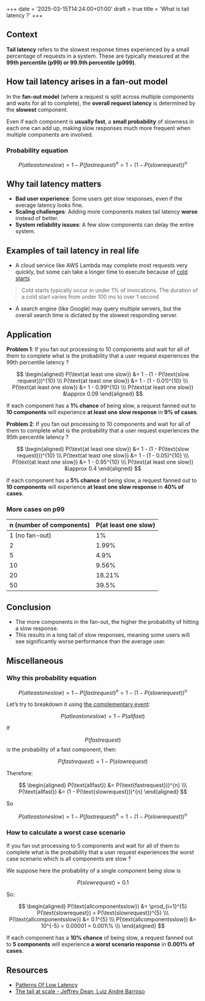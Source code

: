 +++
date = '2025-03-15T14:24:00+01:00'
draft = true
title = 'What is tail latency ?'
+++

## Context

**Tail latency** refers to the slowest response times experienced by a small percentage of requests in a system. These are typically measured at the **99th percentile (p99) or 99.9th percentile (p999)**.

## How tail latency arises in a fan-out model

In the **fan-out model** (where a request is split across multiple components and waits for all to complete), the **overall request latency** is determined by the **slowest** component.

Even if each component is **usually fast**, a **small probability** of slowness in each one can add up, making slow responses much more frequent when multiple components are involved.

### Probability equation

$$P(at least one slow) = 1 - P(fast request)^n = 1 - (1 - P(slow request))^n$$

## Why tail latency matters

* **Bad user experience**: Some users get slow responses, even if the average latency looks fine.
* **Scaling challenges**: Adding more components makes tail latency **worse** instead of better.
* **System reliability issues**: A few slow components can delay the entire system.

## Examples of tail latency in real life

* A cloud service like AWS Lambda may complete most requests very quickly, but some can take a longer time to execute because of [cold starts](https://docs.aws.amazon.com/lambda/latest/dg/lambda-runtime-environment.html#cold-start-latency)

> Cold starts typically occur in under 1% of invocations. The duration of a cold start varies from under 100 ms to over 1 second

* A search engine (like Google) may query multiple servers, but the overall search time is dictated by the slowest responding server.

## Application

**Problem 1**: If you fan out processing to 10 components and wait for all of them to complete what is the probability that a user request experiences the 99th percentile latency ?

$$
\begin{aligned}
P(\text{at least one slow}) &= 1 - (1 - P(\text{slow request}))^{10} \\\
P(\text{at least one slow}) &= 1 - (1 - 0.01)^{10} \\\
P(\text{at least one slow}) &= 1 - 0.99^{10} \\\
P(\text{at least one slow}) &\approx 0.09
\end{aligned}
$$

If each component has a **1% chance** of being slow, a request fanned out to **10 components** will experience **at least one slow response** in **9% of cases**.

**Problem 2**: If you fan out processing to 10 components and wait for all of them to complete what is the probability that a user request experiences the 95th percentile latency ?

$$
\begin{aligned}
P(\text{at least one slow}) &= 1 - (1 - P(\text{slow request}))^{10} \\\
P(\text{at least one slow}) &= 1 - (1 - 0.05)^{10} \\\
P(\text{at least one slow}) &= 1 - 0.95^{10} \\\
P(\text{at least one slow}) &\approx 0.4
\end{aligned}
$$

If each component has a **5% chance** of being slow, a request fanned out to **10 components** will experience **at least one slow response** in **40% of cases**.

### More cases on p99

| n (number of components)      | P(at least one slow) |
| ----------- | ----------- |
| 1 (no fan-out)      | 1%       |
| 2   | 1.99%       |
| 5   | 4.9%        |
| 10   | 9.56%        |
| 20   | 18.21%        |
| 50   | 39.5%        |


## Conclusion

* The more components in the fan-out, the higher the probability of hitting a slow response.
* This results in a long tail of slow responses, meaning some users will see significantly worse performance than the average user.

## Miscellaneous

### Why this probability equation

$$P(at least one slow) = 1 - P(fast request)^n = 1 - (1 - P(slow request))^n$$

Let’s try to breakdown it using [the complementary event](https://en.wikipedia.org/wiki/Complementary_event):

$$P(at least one slow) = 1 - P(all fast)$$

If 

$$P(fast request)$$ 
is the probability of a fast component, then:

$$P(fastrequest) = 1 - P(slowrequest)$$

Therefore:

$$
\begin{aligned}
P(\text{allfast}) &= P(\text{fastrequest}))^{n} \\\
P(\text{allfast}) &= (1 - P(\text{slowrequest}))^{n}
\end{aligned}
$$

So

$$P(at least one slow) = 1 - P(fast request)^n = 1 - (1 - P(slow request))^n$$


### How to calculate a worst case scenario

If you fan out processing to 5 components and wait for all of them to complete what is the probability that a user request experiences the worst case scenario which is all components are slow ?

We suppose here the probability of a single component being slow is

$$P(slowrequest)=0.1$$

So:

$$
\begin{aligned}
P(\text{allcomponentsslow}) &= \prod_{i=1}^{5} P(\text{slowrequest}) = P(\text{slowrequest})^{5} \\\
P(\text{allcomponentsslow}) &= 0.1^{5} \\\
P(\text{allcomponentsslow}) &= 10^{-5} = 0.00001 = 0.001\% \\\
\end{aligned}
$$

If each component has a **10% chance** of being slow, a request fanned out to **5 components** will experience **a worst scenario response** in **0.001% of cases**.

## Resources

* [Patterns Of Low Latency](https://www.p99conf.io/session/patterns-of-low-latency/)
* [The tail at scale - Jeffrey Dean, Luiz André Barroso](https://dl.acm.org/doi/pdf/10.1145/2408776.2408794)
